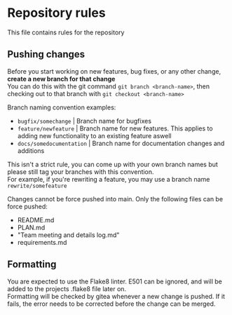 # Repository rules

This file contains rules for the repository

## Pushing changes

Before you start working on new features, bug fixes, or any other change, **create a new branch for that change**<br>
You can do this with the git command ``git branch <branch-name>``, then checking out to that branch with ``git checkout <branch-name>``

Branch naming convention examples:<br>
- ``bugfix/somechange`` | Branch name for bugfixes
- ``feature/newfeature`` | Branch name for new features. This applies to adding new functionality to an existing feature aswell
- ``docs/somedocumentation`` | Branch name for documentation changes and additions

This isn't a strict rule, you can come up with your own branch names but please still tag your branches with this convention.<br>
For example, if you're rewriting a feature, you may use a branch name ``rewrite/somefeature``

Changes cannot be force pushed into main. Only the following files can be force pushed:
- README.md
- PLAN.md
- "Team meeting and details log.md"
- requirements.md

## Formatting

You are expected to use the Flake8 linter. E501 can be ignored, and will be added to the projects .flake8 file later on.<br>
Formatting will be checked by gitea whenever a new change is pushed. If it fails, the error needs to be corrected before the change can be merged.